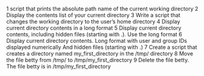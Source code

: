 1 script that prints the absolute path name of the current working directory
2 Display the contents list of your current directory
3 Write a script that changes the working directory to the user’s home directory
4 Display current directory contents in a long format
5 Display current directory contents, including hidden files (starting with .). Use the long format
6 Display current directory contents.
Long format
with user and group IDs displayed numerically
And hidden files (starting with .)
7 Create a script that creates a directory named my_first_directory in the /tmp/ directory
8 Move the file betty from /tmp/ to /tmp/my_first_directory
9 Delete the file betty.
The file betty is in /tmp/my_first_directory
